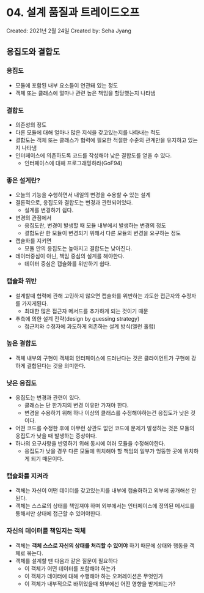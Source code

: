 # 04. 설계 품질과 트레이드오프

Created: 2021년 2월 24일
Created by: Seha Jyang

## 응집도와 결합도

### 응집도

- 모듈에 포함된 내부 요소들이 연관돼 있는 정도
- 객체 또는 클래스에 얼마나 관련 높은 책임을 할당했는지 나타냄

### 결합도

- 의존성의 정도
- 다른 모듈에 대해 얼마나 많은 지식을 갖고있는지를 나타내는 척도
- 결합도는 객체 또는 클래스가 협력에 필요한 적절한 수준의 관계만을 유지하고 있는지 나타냄
- 인터페이스에 의존하도록 코드를 작성해야 낮은 결합도를 얻을 수 있다.
    - 인터페이스에 대해 프로그래밍하라(GoF94)

### 좋은 설계란?

- 오늘의 기능을 수행하면서 내일의 변경을 수용할 수 있는 설계
- 결론적으로, 응집도와 결합도는 변경과 관련되어있다.
    - 설계를 변경하기 쉽다.
- 변경의 관점에서
    - 응집도란, 변경이 발생할 때 모듈 내부에서 발생하는 변경의 정도
    - 결합도란 한 모듈이 변경되기 위해서 다른 모듈의 변경을 요구하는 정도
- 캡슐화를 지키면
    - 모듈 안의 응집도는 높아지고 결합도는 낮아진다.
- 데이터중심이 아닌, 책임 중심의 설계를 해야한다.
    - 데이터 중심은 캡슐화를 위반하기 쉽다.

### 캡슐화 위반

- 설계할때 협력에 관해 고민하지 않으면 캡슐화를 위반하는 과도한 접근자와 수정자를 가지게된다.
    - 최대한 많은 접근자 메서드를 추가하게 되는 것이기 때문
- 추측에 의한 설계 전략(design by guessing strategy)
    - 접근저와 수정자에 과도하게 의존하는 설계 방식(엘런 홀럽)

### 높은 결합도

- 객체 내부의 구현이 객체의 인터페이스에 드러난다는 것은 클라이언트가 구현에 강하게 결합된다는 것을 의미한다.

### 낮은 응집도

- 응집도는 변경과 관련이 있다.
    - 클래스는 단 한가지의 변경 이유만 가져야 한다.
    - 변경을 수용하기 위해 하나 이상의 클래스를 수정해야하는건 응집도가 낮은 것이다.
- 어떤 코드를 수정한 후에 아무런 상관도 없던 코드에 문제가 발생하는 것은 모듈의 응집도가 낮을 때 발생하는 증상이다.
- 하나의 요구사항을  반영하기 위해 동시에 여러 모듈을 수정해야한다.
    - 응집도가 낮을 경우 다른 모듈에 위치해야 할 책임의 일부가 엉뚱한 곳에 위치하게 되기 때문이다.

### 캡슐화를 지켜라

- 객체는 자신이 어떤 데이터를 갖고있는지를 내부에 캡슐화하고 외부에 공개해선 안된다.
- 객체는 스스로의 상태를 책임져야 하며 외부에서는 인터페이스에 정의된 메서드를 통해서만 상태에 접근할 수 있어야한다.

### 자신의 데이터를 책임지는 객체

- 객체는 **객체 스스로 자신의 상태를 처리할 수 있어야** 하기 때문에 상태와 행동을 객체로 묶는다.
- 객체를 설계할 땐 다음과 같은 질문이 필요하다
    - 이 객체가 어떤 데이터를 포함해야 하는가
    - 이 객체가 데이터에 대해 수행해야 하는 오퍼레이션은 무엇인가
    - 이 객체가 내부적으로 바뀌었을때 외부에선 어떤 영향을 받게되는가?